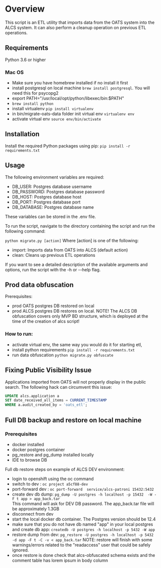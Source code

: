 # Overview

This script is an ETL utility that imports data from the OATS system into the ALCS system. It can also perform a cleanup operation on previous ETL operations.

## Requirements

Python 3.6 or higher

### Mac OS

- Make sure you have homebrew installed if no install it first
- install postgresql on local machine `brew install postgresql`. You will need this for psycopg2
- export PATH="/usr/local/opt/python/libexec/bin:$PATH"
- `brew install python`
- install virtualenv `pip install virtualenv`
- in bin/migrate-oats-data folder init virtual env `virtualenv env`
- activate virtual env `source env/bin/activate`

## Installation

Install the required Python packages using pip:
`pip install -r requirements.txt`

## Usage

The following environment variables are required:

- DB_USER: Postgres database username
- DB_PASSWORD: Postgres database password
- DB_HOST: Postgres database host
- DB_PORT: Postgres database port
- DB_DATABASE: Postgres database name

These variables can be stored in the .env file.

To run the script, navigate to the directory containing the script and run the following command:

`python migrate.py [action]`
Where [action] is one of the following:

- import: Imports data from OATS into ALCS (default action)
- clean: Cleans up previous ETL operations

If you want to see a detailed description of the available arguments and options, run the script with the -h or --help flag.

## Prod data obfuscation

Prerequisites:

- prod OATS postgres DB restored on local
- prod ALCS postgres DB restores on local. NOTE! The ALCS DB obfuscation covers only MVP BD structure, which is deployed at the time of the creation of alcs script!

### How to run:

- activate virtual env, the same way you would do it for starting etl,
- install python requirements `pip install -r requirements.txt`
- run data obfuscation `python migrate.py obfuscate`

## Fixing Public Visibility Issue

Applications imported from OATS will not properly display in the public search. The following hack can circumvent this issue:

```sql
UPDATE alcs.application a
SET date_received_all_items = CURRENT_TIMESTAMP
WHERE a.audit_created_by = 'oats_etl';
```

## Full DB backup and restore on local machine

### Prerequisites

- docker installed
- docker postgres container
- pg_restore and pg_dump installed locally
- IDE to browse DB

Full db restore steps on example of ALCS DEV environment:

- login to openshift using the oc command
- switch to dev : `oc project a5cf88-dev`
- port-forward dev : `oc port-forward  service/alcs-patroni 15432:5432`
- create dev db dump: `pg_dump -U postgres -h localhost -p 15432  -W -F t app > app_back.tar`  
  This command will ask for DEV DB password. The app_back.tar file will be approximately 1.3GB
- disconnect from dev
- start the local docker db container. The Postgres version should be 12.4
- make sure that you do not have db named "app" in your local postgres and
  create db app: `createdb -U postgres -h localhost -p 5432 -W app`
- restore dump from dev: `pg_restore -U postgres -h localhost -p 5432 -d app -F t -C -v < app_back.tar`
  NOTE: restore will finish with some warnings/errors related to the "readaccess" user that could be safely ignored.
- once restore is done check that alcs-obfuscated schema exists and the comment table has lorem ipsum in body column
